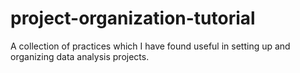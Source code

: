 # project-organization-tutorial

A collection of practices which I have found useful in setting up and organizing data analysis projects.
